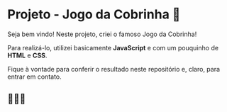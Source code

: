 # Projeto - Jogo da Cobrinha :snake:

Seja bem vindo! Neste projeto, criei o famoso Jogo da Cobrinha!

Para realizá-lo, utilizei basicamente **JavaScript** e com um pouquinho de **HTML** e **CSS**.

Fique à vontade para conferir o resultado neste repositório e, claro, para entrar em contato.

## :rocket::rocket::rocket:

